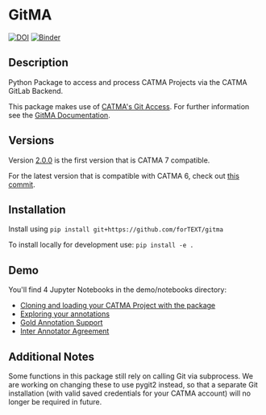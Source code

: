 # GitMA

[![DOI](https://zenodo.org/badge/DOI/10.5281/zenodo.6330464.svg)](https://doi.org/10.5281/zenodo.6330464)
[![Binder](https://mybinder.org/badge_logo.svg)](https://mybinder.org/v2/gh/forTEXT/gitma/HEAD?labpath=demo%2Fnotebooks%2Fexplore_annotations.ipynb)

## Description

Python Package to access and process CATMA Projects via the CATMA GitLab Backend.

This package makes use of [CATMA's Git Access](https://catma.de/documentation/git-access/).
For further information see the [GitMA Documentation](https://gitma.readthedocs.io/en/latest/index.html).

## Versions

Version [2.0.0](https://github.com/forTEXT/gitma/releases/tag/2.0.0) is the first version that is CATMA 7 compatible.

For the latest version that is compatible with CATMA 6, check out
[this commit](https://github.com/forTEXT/gitma/commit/86c2f8ac66fd120b090d34c5022a5ecf213d75bc).

## Installation

Install using `pip install git+https://github.com/forTEXT/gitma`

To install locally for development use: `pip install -e .`

## Demo

You'll find 4 Jupyter Notebooks in the demo/notebooks directory:

- [Cloning and loading your CATMA Project with the package](https://github.com/forTEXT/gitma/blob/main/demo/notebooks/load_project_from_gitlab.ipynb)
- [Exploring your annotations](https://github.com/forTEXT/gitma/blob/main/demo/notebooks/explore_annotations.ipynb)
- [Gold Annotation Support](https://github.com/forTEXT/gitma/blob/main/demo/notebooks/gold_annotation_support.ipynb)
- [Inter Annotator Agreement](https://github.com/forTEXT/gitma/blob/main/demo/notebooks/inter_annotator_agreement.ipynb)

## Additional Notes

Some functions in this package still rely on calling Git via subprocess. We are working on changing these to use pygit2
instead, so that a separate Git installation (with valid saved credentials for your CATMA account) will no longer be
required in future.